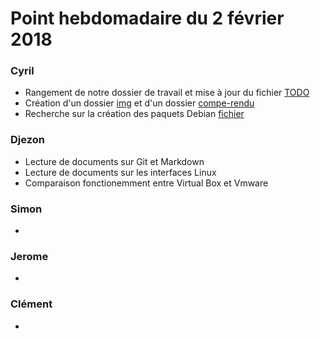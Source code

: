 # Point hebdomadaire du 2 février 2018

### Cyril
- Rangement de notre dossier de travail et mise à jour du fichier [TODO](local/TODO.md)
- Création d'un dossier [img](local/tmp/img) et d'un dossier [compe-rendu](local/compte-rendu)
- Recherche sur la création des paquets Debian [fichier](local/tmp/creation_paquet.md)

### Djezon
- Lecture de documents sur Git et Markdown
- Lecture de documents sur les interfaces Linux
- Comparaison fonctionemment entre Virtual Box et Vmware

### Simon
- 

### Jerome
- 

### Clément
- 


